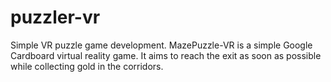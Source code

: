 # puzzler-vr
Simple VR puzzle game development. MazePuzzle-VR is a simple Google Cardboard virtual reality game. It aims to reach the exit as soon as possible while collecting gold in the corridors.

